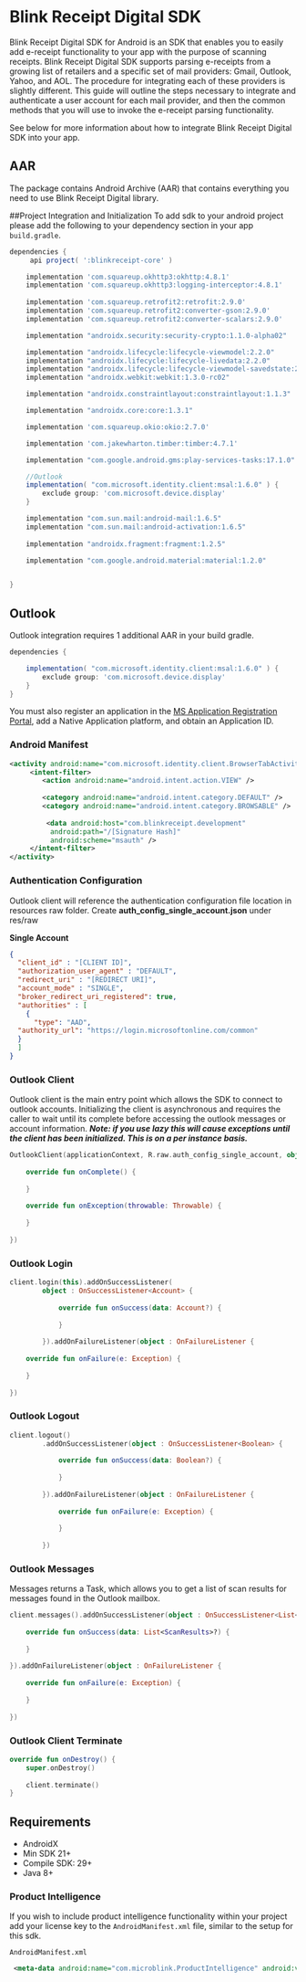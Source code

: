 
# Blink Receipt Digital SDK

Blink Receipt Digital SDK for Android is an SDK that enables you to easily add e-receipt functionality to your app with the purpose of scanning receipts. Blink Receipt Digital SDK  supports parsing e-receipts from a growing list of retailers and a specific set of mail providers: Gmail, Outlook, Yahoo, and AOL. The procedure for integrating each of these providers is slightly different. This guide will outline the steps necessary to integrate and authenticate a user account for each mail provider, and then the common methods that you will use to invoke the e-receipt parsing functionality.

See below for more information about how to integrate Blink Receipt Digital SDK into your app.

## AAR
The package contains Android Archive (AAR) that contains everything you need to use Blink Receipt Digital library.

##Project Integration and Initialization
To add sdk to your android project please add the following to your dependency section in your app `build.gradle`.

```groovy
dependencies {
     api project( ':blinkreceipt-core' )

    implementation 'com.squareup.okhttp3:okhttp:4.8.1'
    implementation 'com.squareup.okhttp3:logging-interceptor:4.8.1'
    
    implementation 'com.squareup.retrofit2:retrofit:2.9.0'
    implementation 'com.squareup.retrofit2:converter-gson:2.9.0'
    implementation 'com.squareup.retrofit2:converter-scalars:2.9.0'

    implementation "androidx.security:security-crypto:1.1.0-alpha02"

    implementation "androidx.lifecycle:lifecycle-viewmodel:2.2.0"
    implementation "androidx.lifecycle:lifecycle-livedata:2.2.0"
    implementation "androidx.lifecycle:lifecycle-viewmodel-savedstate:2.2.0"
    implementation "androidx.webkit:webkit:1.3.0-rc02"

    implementation "androidx.constraintlayout:constraintlayout:1.1.3"

    implementation "androidx.core:core:1.3.1"

    implementation 'com.squareup.okio:okio:2.7.0'

    implementation 'com.jakewharton.timber:timber:4.7.1'

    implementation "com.google.android.gms:play-services-tasks:17.1.0"

    //Outlook
    implementation( "com.microsoft.identity.client:msal:1.6.0" ) {
        exclude group: 'com.microsoft.device.display'
    }

    implementation "com.sun.mail:android-mail:1.6.5"
    implementation "com.sun.mail:android-activation:1.6.5"
    
    implementation "androidx.fragment:fragment:1.2.5"

    implementation "com.google.android.material:material:1.2.0"


}
```

## Outlook

Outlook integration requires 1 additional AAR in your build gradle.

```groovy
dependencies {

    implementation( "com.microsoft.identity.client:msal:1.6.0" ) {
        exclude group: 'com.microsoft.device.display'
    }
}
```

You must also register an application in the [MS Application Registration Portal](https://apps.dev.microsoft.com/), add a Native Application platform, and obtain an Application ID.

### Android Manifest 

```xml
<activity android:name="com.microsoft.identity.client.BrowserTabActivity">  
     <intent-filter> 
        <action android:name="android.intent.action.VIEW" />  
      
        <category android:name="android.intent.category.DEFAULT" />  
        <category android:name="android.intent.category.BROWSABLE" />  
      
         <data android:host="com.blinkreceipt.development"  
          android:path="/[Signature Hash]"  
          android:scheme="msauth" />  
     </intent-filter>
</activity>
```
### Authentication Configuration
Outlook client will reference the authentication configuration file location in resources raw folder. Create **auth_config_single_account.json** under res/raw

**Single Account**
```json
{  
  "client_id" : "[CLIENT ID]",  
  "authorization_user_agent" : "DEFAULT",  
  "redirect_uri" : "[REDIRECT URI]",  
  "account_mode" : "SINGLE",  
  "broker_redirect_uri_registered": true,  
  "authorities" : [  
    {  
      "type": "AAD",  
  "authority_url": "https://login.microsoftonline.com/common"  
  }  
  ]  
}
``` 
### Outlook Client
Outlook client is the main entry point which allows the SDK to connect to outlook accounts. Initializing the client is asynchronous and requires the caller to wait until its complete before accessing the outlook messages or account information. ***Note: if you use lazy this will cause exceptions until the client has been initialized. This is on a per instance basis.*** 
```kotlin
OutlookClient(applicationContext, R.raw.auth_config_single_account, object : InitializeCallback {  
  
    override fun onComplete() {  
          
    }  
  
    override fun onException(throwable: Throwable) {  
        
    }  
  
}) 
```
### Outlook Login
```kotlin
client.login(this).addOnSuccessListener(  
        object : OnSuccessListener<Account> {  
  
            override fun onSuccess(data: Account?) {  
                 
            }  
  
        }).addOnFailureListener(object : OnFailureListener {  
  
    override fun onFailure(e: Exception) {  
          
    }  
  
})
```
### Outlook Logout
```kotlin
client.logout()  
        .addOnSuccessListener(object : OnSuccessListener<Boolean> {  
  
            override fun onSuccess(data: Boolean?) {  
                 
            }  
  
        }).addOnFailureListener(object : OnFailureListener {  
  
            override fun onFailure(e: Exception) {  
                  
            }  
  
        })
```

### Outlook Messages
Messages returns a Task, which allows you to get a list of scan results for messages found in the Outlook mailbox.
```kotlin
client.messages().addOnSuccessListener(object : OnSuccessListener<List<ScanResults>> {  
  
    override fun onSuccess(data: List<ScanResults>?) {  
         
    }  
  
}).addOnFailureListener(object : OnFailureListener {  
  
    override fun onFailure(e: Exception) {  
          
    }  
  
})
```
### Outlook Client Terminate
```kotlin
override fun onDestroy() {  
    super.onDestroy()  
  
    client.terminate()  
}
```
##  Requirements
- AndroidX
- Min SDK 21+
- Compile SDK: 29+
- Java 8+

### Product Intelligence  
If you wish to include product intelligence functionality within your project add your license key to the `AndroidManifest.xml` file, similar to the setup for this sdk.  
  
`AndroidManifest.xml`  
```xml  
 <meta-data android:name="com.microblink.ProductIntelligence" android:value="PRODUCT INTELLIGENCE KEY" />
``` 